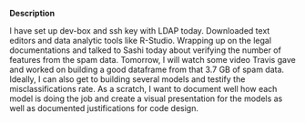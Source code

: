 __Description__


I have set up dev-box and ssh key with LDAP today. Downloaded text editors and data analytic tools like R-Studio. Wrapping up on the legal documentations and talked to Sashi today about verifying the number of features from the spam data. Tomorrow, I will watch some video Travis gave and worked on building a good dataframe from that 3.7 GB of spam data. Ideally, I can also get to building several models and testify the misclassifications rate. As a scratch, I want to document well how each model is doing the job and create a visual presentation for the models as well as documented justifications for code design. 
